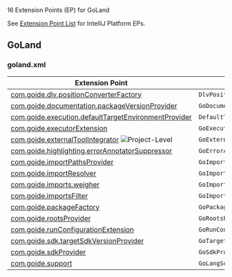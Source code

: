 [//]: # (title: GoLand Extension Point List)

<!-- Copyright 2000-2021 JetBrains s.r.o. and other contributors. Use of this source code is governed by the Apache 2.0 license that can be found in the LICENSE file. -->

16 Extension Points (EP) for GoLand
         
See [Extension Point List](extension_point_list.md) for IntelliJ Platform EPs.

<include src="extension_point_list.md" include-id="ep_list_legend"></include>

## GoLand

### goland.xml

| Extension Point | Implementation |
|-----------------|----------------|
| [com.goide.dlv.positionConverterFactory](https://jb.gg/ipe?extensions=com.goide.dlv.positionConverterFactory) | `DlvPositionConverterFactory` | 
| [com.goide.documentation.packageVersionProvider](https://jb.gg/ipe?extensions=com.goide.documentation.packageVersionProvider) | `GoDocumentationPackageVersionProvider` | 
| [com.goide.execution.defaultTargetEnvironmentProvider](https://jb.gg/ipe?extensions=com.goide.execution.defaultTargetEnvironmentProvider) | `DefaultTargetEnvironmentProvider` | 
| [com.goide.executorExtension](https://jb.gg/ipe?extensions=com.goide.executorExtension) | `GoExecutorExtension` | 
| [com.goide.externalToolIntegrator](https://jb.gg/ipe?extensions=com.goide.externalToolIntegrator) ![Project-Level][project-level] | `GoExternalToolIntegrator` | 
| [com.goide.highlighting.errorAnnotatorSuppressor](https://jb.gg/ipe?extensions=com.goide.highlighting.errorAnnotatorSuppressor) | `GoErrorAnnotatorSuppressor` | 
| [com.goide.importPathsProvider](https://jb.gg/ipe?extensions=com.goide.importPathsProvider) | `GoImportPathsProvider` | 
| [com.goide.importResolver](https://jb.gg/ipe?extensions=com.goide.importResolver) | `GoImportResolver` | 
| [com.goide.imports.weigher](https://jb.gg/ipe?extensions=com.goide.imports.weigher) | `GoImportsWeigher` | 
| [com.goide.importsFilter](https://jb.gg/ipe?extensions=com.goide.importsFilter) | `GoImportsFilter` | 
| [com.goide.packageFactory](https://jb.gg/ipe?extensions=com.goide.packageFactory) | `GoPackageFactory` | 
| [com.goide.rootsProvider](https://jb.gg/ipe?extensions=com.goide.rootsProvider) | `GoRootsProvider` | 
| [com.goide.runConfigurationExtension](https://jb.gg/ipe?extensions=com.goide.runConfigurationExtension) | `GoRunConfigurationExtension` | 
| [com.goide.sdk.targetSdkVersionProvider](https://jb.gg/ipe?extensions=com.goide.sdk.targetSdkVersionProvider) | `GoTargetSdkVersionProvider` | 
| [com.goide.sdkProvider](https://jb.gg/ipe?extensions=com.goide.sdkProvider) | `GoSdkProvider` | 
| [com.goide.support](https://jb.gg/ipe?extensions=com.goide.support) | `GoLangSupport` | 
                                                      
[experimental]: https://img.shields.io/badge/-Experimental_API-red?style=flat-square
[internal]: https://img.shields.io/badge/-Internal_API-red?style=flat-square
[project-level]: https://img.shields.io/badge/-Project--Level-yellow?style=flat-square
[non-dynamic]: https://img.shields.io/badge/-Non--Dynamic-orange?style=flat-square
